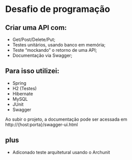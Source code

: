 # Desafio de programação

## Criar uma API com:
* Get/Post/Delete/Put;
* Testes unitários, usando banco em memória;
* Teste “mockando” o retorno de uma API;
* Documentação via Swagger;

## Para isso utilizei:
* Spring
* H2 (Testes)
* Hibernate
* MySQL
* JUnit
* Swagger

Ao subir o projeto, a documentação pode ser acessada em
http://{host:porta}/swagger-ui.html

## plus
 * Adiconado teste arquitetural usando o Archunit
